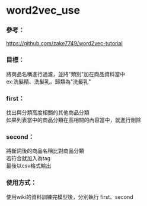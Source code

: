# word2vec_use

### 參考：
https://github.com/zake7749/word2vec-tutorial

### 目標：
將商品名稱進行過濾，並將"類別"加在商品資料當中\
ex:洗髮精、洗髮乳，歸類為"洗髮乳"

### first：
找出與分類高度相關的其他商品分類\
如果列表當中的商品分類在高相關的內容當中，就進行刪除

### second：
將斷詞後的商品名稱比對商品分類\
若符合就加入為tag\
最後以csv格式輸出

### 使用方式：
使用wiki的資料訓練完模型後，分別執行 first、second
